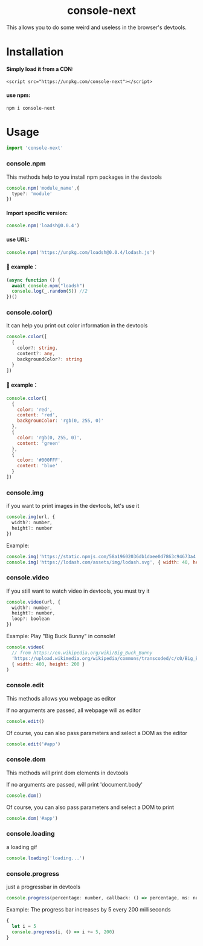 <h1 align=center>console-next</h1>


This allows you to do some weird and useless in the browser's devtools.

# Installation
#### Simply load it from a CDN:
```html5
<script src="https://unpkg.com/console-next"></script>
```

#### use npm:
```
npm i console-next
```

# Usage

```javascript
import 'console-next'
```

### console.npm

This methods help to you install npm packages in the devtools
```javascript
console.npm('module_name',{
  type?: 'module'
})
```


#### Import specific version:
```javascript
console.npm('loadsh@0.0.4')
```
#### use URL:
```javascript
console.npm('https://unpkg.com/loadsh@0.0.4/lodash.js')
```
#### 🌰 example：
```javascript
(async function () {
  await console.npm("loadsh")
  console.log(_.random(5)) //2
})()
```
### console.color()

It can help you print out color information in the devtools

```typescript
console.color([
  {
    color?: string,
    content?: any,
    backgroundColor?: string
  }
])
```

#### 🌰 example：
```javascript
console.color([
  {
    color: 'red',
    content: 'red',
    backgrounColor: 'rgb(0, 255, 0)'
  },
  {
    color: 'rgb(0, 255, 0)',
    content: 'green'
  },
  {
    color: '#000FFF',
    content: 'blue'
  }
])
```
### console.img
if you want to print images in the devtools, let's use it
```javascript
console.img(url, {
  width?: number,
  height?: number
})
```

Example:
```js
console.img('https://static.npmjs.com/58a19602036db1daee0d7863c94673a4.png', { width: 40, height: 40 })
console.img('https://lodash.com/assets/img/lodash.svg', { width: 40, height: 40 })
```

### console.video
If you still want to watch video in devtools, you must try it

```javascript
console.video(url, {
  width?: number,
  height?: number,
  loop?: boolean
})
```

Example: Play "Big Buck Bunny" in console!

```js
console.video(
  // from https://en.wikipedia.org/wiki/Big_Buck_Bunny
  'https://upload.wikimedia.org/wikipedia/commons/transcoded/c/c0/Big_Buck_Bunny_4K.webm/Big_Buck_Bunny_4K.webm.480p.vp9.webm',
  { width: 400, height: 200 }
)
```


### console.edit

This methods allows you webpage as editor

If no arguments are passed, all webpage will as editor
```javascript
console.edit()
```

Of course, you can also pass parameters and select a DOM as the editor
```javascript
console.edit('#app')
```

### console.dom

This methods will print dom elements in devtools

If no arguments are passed, will print 'document.body'
```javascript
console.dom()
```

Of course, you can also pass parameters and select a DOM to print
```javascript
console.dom('#app')
```

### console.loading

a loading gif
```javascript
console.loading('loading...')
```

### console.progress

just a progressbar in devtools

```javascript
console.progress(percentage: number, callback: () => percentage, ms: number)
```

Example: The progress bar increases by 5 every 200 milliseconds

```javascript
{
  let i = 5
  console.progress(i, () => i += 5, 200)
}
```


